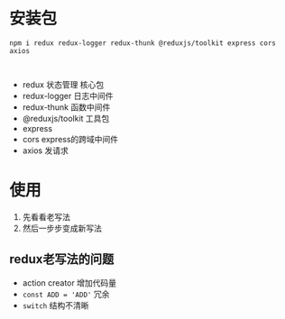 # 安装包
```
npm i redux redux-logger redux-thunk @reduxjs/toolkit express cors axios



```
- redux 状态管理 核心包
- redux-logger 日志中间件
- redux-thunk 函数中间件
- @reduxjs/toolkit 工具包
- express
- cors express的跨域中间件
- axios 发请求

# 使用
1. 先看看老写法
2. 然后一步步变成新写法

## redux老写法的问题
- action creator 增加代码量
- `const ADD = 'ADD'` 冗余
- `switch` 结构不清晰